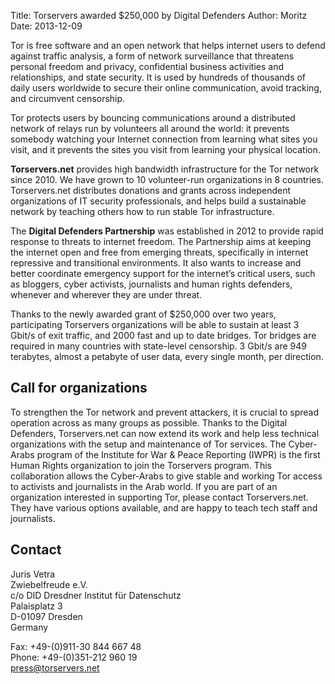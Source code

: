 Title:  Torservers awarded $250,000 by Digital Defenders 
Author: Moritz 
Date: 2013-12-09

Tor is free software and an open network that helps internet users to defend against traffic analysis, a form of network surveillance that threatens personal freedom and privacy, confidential business activities and relationships, and state security. It is used by hundreds of thousands of daily users worldwide to secure their online communication, avoid tracking, and circumvent censorship.

Tor protects users by bouncing communications around a distributed network of relays run by volunteers all around the world: it prevents somebody watching your Internet connection from learning what sites you visit, and it prevents the sites you visit from learning your physical location.

**Torservers.net** provides high bandwidth infrastructure for the Tor network since 2010. We have grown to 10 volunteer-run organizations in 8 countries. Torservers.net distributes donations and grants across independent organizations of IT security professionals, and helps build a sustainable network by teaching others how to run stable Tor infrastructure.

The **Digital Defenders Partnership** was established in 2012 to provide rapid response to threats to internet freedom. The Partnership aims at keeping the internet open and free from emerging threats, specifically in internet repressive and transitional environments. It also wants to increase and better coordinate emergency support for the internet’s critical users, such as bloggers, cyber activists, journalists and human rights defenders, whenever and wherever they are under threat. 

Thanks to the newly awarded grant of $250,000 over two years, participating Torservers organizations will be able to sustain at least 3 Gbit/s of exit traffic, and 2000 fast and up to date bridges. Tor bridges are required in many countries with state-level censorship. 3 Gbit/s are 949 terabytes, almost a petabyte of user data, every single month, per direction. 

## Call for organizations

To strengthen the Tor network and prevent attackers, it is crucial to spread operation across as many groups as possible. Thanks to the Digital Defenders, Torservers.net can now extend its work and help less technical organizations with the setup and maintenance of Tor services. The Cyber-Arabs program of the Institute for War & Peace Reporting (IWPR) is the first Human Rights organization to join the Torservers program. This collaboration allows the Cyber-Arabs to give
stable and working Tor access to activists and journalists in the Arab world. If you are part of an organization interested in supporting Tor, please contact Torservers.net. They have various options available, and are happy to teach tech staff and journalists.

## Contact

Juris Vetra<br/>
Zwiebelfreude e.V.<br/>
c/o DID Dresdner Institut für Datenschutz<br/>
Palaisplatz 3<br/>
D-01097 Dresden<br>
Germany

Fax: +49-(0)911-30 844 667 48<br/>
Phone: +49-(0)351-212 960 19<br/>
<press@torservers.net>
